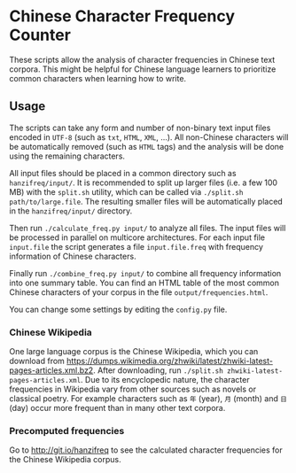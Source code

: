 # Chinese Character Frequency Counter

These scripts allow the analysis of character frequencies in Chinese text corpora. This might be helpful for Chinese language learners to prioritize common characters when learning how to write.

## Usage

The scripts can take any form and number of non-binary text input files encoded in `UTF-8` (such as `txt`, `HTML`, `XML`, ...). All non-Chinese characters will be automatically removed (such as `HTML` tags) and the analysis will be done using the remaining characters.

All input files should be placed in a common directory such as `hanzifreq/input/`. It is recommended to split up larger files (i.e. a few 100 MB) with the `split.sh` utility, which can be called via `./split.sh path/to/large.file`. The resulting smaller files will be automatically placed in the `hanzifreq/input/` directory.

Then run `./calculate_freq.py input/` to analyze all files. The input files will be processed in parallel on multicore architectures. For each input file `input.file` the script generates a file `input.file.freq` with frequency information of Chinese characters.

Finally run `./combine_freq.py input/` to combine all frequency information into one summary table. You can find an HTML table of the most common Chinese characters of your corpus in the file `output/frequencies.html`.

You can change some settings by editing the `config.py` file.

### Chinese Wikipedia

One large language corpus is the Chinese Wikipedia, which you can download from https://dumps.wikimedia.org/zhwiki/latest/zhwiki-latest-pages-articles.xml.bz2. After downloading, run `./split.sh zhwiki-latest-pages-articles.xml`. Due to its encyclopedic nature, the character frequencies in Wikipedia vary from other sources such as novels or classical poetry. For example characters such as `年` (year), `月` (month) and `日` (day) occur more frequent than in many other text corpora.

### Precomputed frequencies

Go to http://git.io/hanzifreq to see the calculated character frequencies for the Chinese Wikipedia corpus.


